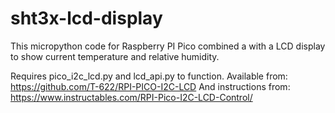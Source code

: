 # sht3x-lcd-display
This micropython code for Raspberry PI Pico combined a with a LCD display to show current temperature and relative humidity.

Requires pico_i2c_lcd.py and lcd_api.py to function.
Available from:
https://github.com/T-622/RPI-PICO-I2C-LCD
And instructions from:
https://www.instructables.com/RPI-Pico-I2C-LCD-Control/ 
